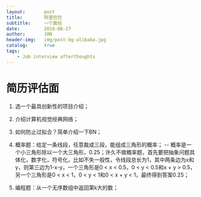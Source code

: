 ```yaml
---
layout:       post
title:        阿里巴巴
subtitle:     一个面经
date:         2018-08-27
author:       JAN
header-img:   img/post-bg-alibaba.jpg
catalog:      true
tags:
    - Job interview afterthoughts
---
```


# 简历评估面

1. 选一个最具创新性的项目介绍；

2. 介绍计算机视觉经典网络；

3. 如何防止过拟合？简单介绍一下BN；

4. 概率题：给定一条线段，任意裁成三段，能组成三角形的概率；
-- 概率是一个小三角形除以一个大三角形，0.25；许久不做概率题，首先要把抽象问题具体化，数字化，符号化，比如不失一般性，令线段总长为1，其中两条边为x和y，则第三边为1-x-y，一个三角形是0 < x < 0.5，0 < y < 0.5和x + y > 0.5，另一个三角形是0 < x < 1，0 < y < 1和0 < x + y < 1，最终得到答案0.25；  

5. 编程题：从一个无序数组中返回第k大的数；
